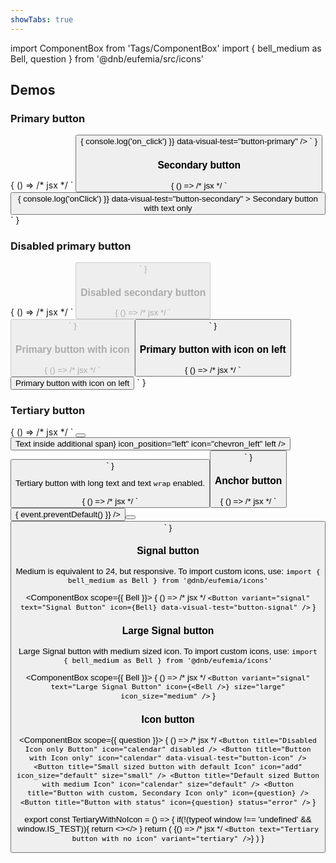 ```yaml
---
showTabs: true
---
```


import ComponentBox from 'Tags/ComponentBox'
import { bell_medium as Bell, question } from '@dnb/eufemia/src/icons'

## Demos

### Primary button

<ComponentBox>
	{
	() => /* jsx */ `
<Button
  text="Primary button with text only"
  on_click={() => {
    console.log('on_click')
  }}
  data-visual-test="button-primary"
/>
		`
	}
</ComponentBox>

### Secondary button

<ComponentBox>
	{
	() => /* jsx */ `
<Button
  variant="secondary"
  onClick={() => {
    console.log('onClick')
  }}
  data-visual-test="button-secondary"
>
  Secondary button with text only
</Button>
	`
	}
</ComponentBox>

### Disabled primary button

<ComponentBox>
	{
	() => /* jsx */ `
<Button
  text="Disabled primary button"
  disabled
/>
	`
	}
</ComponentBox>

### Disabled secondary button

<ComponentBox>
	{
	() => /* jsx */ `
<Button
  text="Disabled secondary button"
  variant="secondary"
  disabled
/>
	`
	}
</ComponentBox>

### Primary button with icon

<ComponentBox>
	{
	() => /* jsx */ `
<Button
  text="Primary button with icon"
  icon="chevron_right"
/>
	`
	}
</ComponentBox>

### Primary button with icon on left

<ComponentBox>
	{
	() => /* jsx */ `
<Button
  icon_position="left"
  icon="chevron_left"
>
  Primary button with icon on left
</Button>
	`
	}
</ComponentBox>

### Tertiary button

<ComponentBox data-visual-test="button-tertiary-all">
	{
	() => /* jsx */ `
<Button
  variant="tertiary"
  text="Tertiary button with icon on left"
  icon_position="left"
  icon="chevron_left"
  data-visual-test="button-tertiary"
/>
<Button
  variant="tertiary"
  text={<span>Text inside additional span</span>}
  icon_position="left"
  icon="chevron_left"
  left
/>
<Button
  variant="tertiary"
  size="large"
  text="Large tertiary button"
  icon="chevron_right"
  left
/>
	`
	}
</ComponentBox>

Tertiary button with long text and text `wrap` enabled.

<ComponentBox data-visual-test="button-tertiary-wrap">
	{
	() => /* jsx */ `
<Button
  wrap
  variant="tertiary"
  text="A long text where wrap is enabled magnis rutrum netus neque ridiculus euismod sit dictum laoreet libero"
  icon="chevron_left"
  icon_position="left"
/>
	`
	}
</ComponentBox>

### Anchor button

<ComponentBox data-visual-test="button-anchor">
	{
	() => /* jsx */ `
<Button
  text="Primary with href"
  href="/uilib/components/button/demos"
  icon_position="right"
  icon="chevron_right"
  on_click={({ event }) => {
    event.preventDefault()
  }}
/>
<Button
  variant="secondary"
  text="Secondary with href"
  href="/uilib/components/button/demos"
  target="_blank"
/>
<Button
  href="/uilib/components/button/demos"
  title="This is a link"
  icon="chevron_right"
  size="default"
/>
	`
	}
</ComponentBox>

### Signal button

Medium is equivalent to 24, but responsive. To import custom icons, use: `import { bell_medium as Bell } from '@dnb/eufemia/icons'`

<!-- prettier-ignore -->
<ComponentBox scope={{ Bell }}>
	{
	() => /* jsx */ `
<Button
  variant="signal"
  text="Signal Button"
  icon={Bell}
  data-visual-test="button-signal"
/>
	`
	}
</ComponentBox>

### Large Signal button

Large Signal button with medium sized icon. To import custom icons, use: `import { bell_medium as Bell } from '@dnb/eufemia/icons'`

<!-- prettier-ignore -->
<ComponentBox scope={{ Bell }}>
	{
	() => /* jsx */ `
<Button
  variant="signal"
  text="Large Signal Button"
  icon={<Bell />}
  size="large"
  icon_size="medium"
/>
	`
	}
</ComponentBox>

### Icon button

<!-- prettier-ignore -->
<ComponentBox scope={{ question }}>
	{
    () => /* jsx */ `
<Button
  title="Disabled Icon only Button"
  icon="calendar"
  disabled
/>
<Button title="Button with Icon only" icon="calendar" data-visual-test="button-icon" />
<Button
  title="Small sized button with default Icon"
  icon="add"
  icon_size="default"
  size="small"
/>
<Button
  title="Default sized Button with medium Icon"
  icon="calendar"
  size="default"
/>
<Button
  title="Button with custom, Secondary Icon only"
  icon={question}
/>
<Button
  title="Button with status"
  icon={question}
  status="error"
/>
	`
	}
</ComponentBox>

<!-- prettier-ignore-start -->

export const TertiaryWithNoIcon = () => {
  if(!(typeof window !== 'undefined' && window.IS_TEST)){
    return <></>
  }
  return (
    <ComponentBox
      title="Tertiary button with no icon"
      data-visual-test="button-tertiary-no-icon"
    >
    {() => /* jsx */ `
<Button text="Tertiary button with no icon" variant="tertiary" />
  `}
    </ComponentBox>
  )
}

<TertiaryWithNoIcon />

<!-- prettier-ignore-end -->
